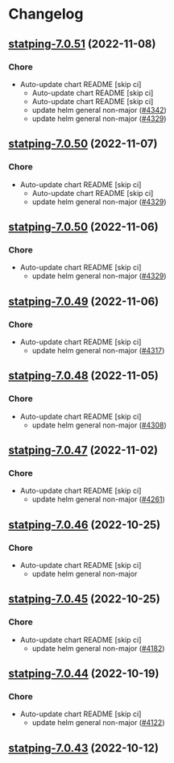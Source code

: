 # Changelog



## [statping-7.0.51](https://github.com/truecharts/charts/compare/statping-7.0.49...statping-7.0.51) (2022-11-08)

### Chore

- Auto-update chart README [skip ci]
  - Auto-update chart README [skip ci]
  - Auto-update chart README [skip ci]
  - update helm general non-major ([#4342](https://github.com/truecharts/charts/issues/4342))
  - update helm general non-major ([#4329](https://github.com/truecharts/charts/issues/4329))




## [statping-7.0.50](https://github.com/truecharts/charts/compare/statping-7.0.49...statping-7.0.50) (2022-11-07)

### Chore

- Auto-update chart README [skip ci]
  - Auto-update chart README [skip ci]
  - update helm general non-major ([#4329](https://github.com/truecharts/charts/issues/4329))




## [statping-7.0.50](https://github.com/truecharts/charts/compare/statping-7.0.49...statping-7.0.50) (2022-11-06)

### Chore

- Auto-update chart README [skip ci]
  - update helm general non-major ([#4329](https://github.com/truecharts/charts/issues/4329))




## [statping-7.0.49](https://github.com/truecharts/charts/compare/statping-ng-0.0.33...statping-7.0.49) (2022-11-06)

### Chore

- Auto-update chart README [skip ci]
  - update helm general non-major ([#4317](https://github.com/truecharts/charts/issues/4317))




## [statping-7.0.48](https://github.com/truecharts/charts/compare/statping-ng-0.0.32...statping-7.0.48) (2022-11-05)

### Chore

- Auto-update chart README [skip ci]
  - update helm general non-major ([#4308](https://github.com/truecharts/charts/issues/4308))




## [statping-7.0.47](https://github.com/truecharts/charts/compare/statping-7.0.46...statping-7.0.47) (2022-11-02)

### Chore

- Auto-update chart README [skip ci]
  - update helm general non-major ([#4261](https://github.com/truecharts/charts/issues/4261))




## [statping-7.0.46](https://github.com/truecharts/charts/compare/statping-7.0.45...statping-7.0.46) (2022-10-25)

### Chore

- Auto-update chart README [skip ci]
  - update helm general non-major




## [statping-7.0.45](https://github.com/truecharts/charts/compare/statping-7.0.44...statping-7.0.45) (2022-10-25)

### Chore

- Auto-update chart README [skip ci]
  - update helm general non-major ([#4182](https://github.com/truecharts/charts/issues/4182))




## [statping-7.0.44](https://github.com/truecharts/charts/compare/statping-7.0.43...statping-7.0.44) (2022-10-19)

### Chore

- Auto-update chart README [skip ci]
  - update helm general non-major ([#4122](https://github.com/truecharts/charts/issues/4122))




## [statping-7.0.43](https://github.com/truecharts/charts/compare/statping-7.0.42...statping-7.0.43) (2022-10-12)
